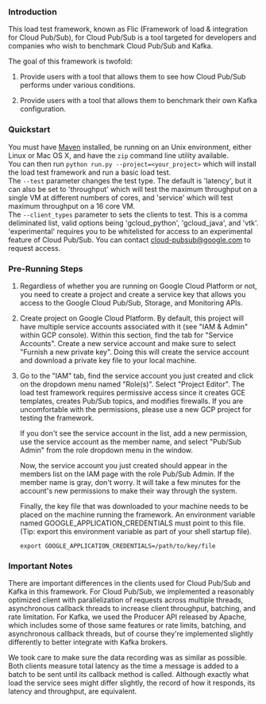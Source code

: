 ### Introduction

This load test framework, known as Flic (Framework of load & integration for
Cloud Pub/Sub), for Cloud Pub/Sub is a tool targeted for developers and
companies who wish to benchmark Cloud Pub/Sub and Kafka.

The goal of this framework is twofold:

1.  Provide users with a tool that allows them to see how Cloud Pub/Sub performs
    under various conditions.

2.  Provide users with a tool that allows them to benchmark their own Kafka
    configuration.

### Quickstart

You must have [Maven](https://maven.apache.org/) installed, be running on an Unix environment, either Linux or Mac OS X, and have the `zip` command line utility available.  
You can then run `python run.py --project=<your_project>` which will install the load test framework and run a basic load test.  
The `--test` parameter changes the test type. The default is 'latency', but it can also be set to 'throughput' which will test the maximum throughput on a single VM at different numbers of cores, and 'service' which will test maximum throughput on a 16 core VM.  
The `--client_types` parameter to sets the clients to test. This is a comma deliminated list, valid options being 'gcloud_python', 'gcloud_java', and 'vtk'. 'experimental' requires you to be whitelisted for access to an experimental feature of Cloud Pub/Sub. You can contact cloud-pubsub@google.com to request access.

### Pre-Running Steps

1.  Regardless of whether you are running on Google Cloud Platform or not, you
    need to create a project and create a service key that allows you access to
    the Google Cloud Pub/Sub, Storage, and Monitoring APIs.

2.  Create project on Google Cloud Platform. By default, this project will have
    multiple service accounts associated with it (see "IAM & Admin" within GCP
    console). Within this section, find the tab for "Service Accounts". Create a
    new service account and make sure to select "Furnish a new private key".
    Doing this will create the service account and download a private key file
    to your local machine.

3.  Go to the "IAM" tab, find the service account you just created and click on
    the dropdown menu named "Role(s)". Select "Project Editor". The load test
    framework requires permissive access since it creates GCE templates,
    creates Pub/Sub topics, and modifies firewalls. If you are uncomfortable
    with the permissions, please use a new GCP project for testing the
    framework.

    If you don't see the service account in the list, add a new permission, use
    the service account as the member name, and select "Pub/Sub Admin" from the
    role dropdown menu in the window.

    Now, the service account you just created should appear in the members list
    on the IAM page with the role Pub/Sub Admin. If the member name is gray,
    don't worry. It will take a few minutes for the account's new permissions to
    make their way through the system.

    Finally, the key file that was downloaded to your machine
    needs to be placed on the machine running the framework. An environment
    variable named GOOGLE_APPLICATION_CREDENTIALS must point to this file. (Tip:
    export this environment variable as part of your shell startup file).

    `export GOOGLE_APPLICATION_CREDENTIALS=/path/to/key/file`

### Important Notes

There are important differences in the clients used for Cloud Pub/Sub and Kafka
in this framework. For Cloud Pub/Sub, we implemented a reasonably optimized
client with parallelization of requests across multiple threads, asynchronous
callback threads to increase client throughput, batching, and rate limitation.
For Kafka, we used the Producer API released by Apache, which includes some of
those same features or rate limits, batching, and asynchronous callback threads,
but of course they're implemented slightly differently to better integrate with
Kafka brokers.

We took care to make sure the data recording was as similar as possible. Both clients
measure total latency as the time a message is added to a batch to be sent until its
callback method is called. Although exactly what load the service sees might differ
slightly, the record of how it responds, its latency and throughput, are equivalent.
